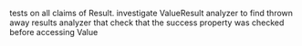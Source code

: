﻿tests on all claims of Result.
investigate ValueResult
analyzer to find thrown away results
analyzer that check that the success property was checked before accessing Value